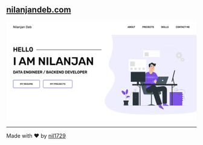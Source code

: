 ## [nilanjandeb.com](https://nilanjandeb.com)

![Website Preview](repo-assets/image.png)

---

Made with ❤️ by [nil1729](https://github.com/nil1729)

